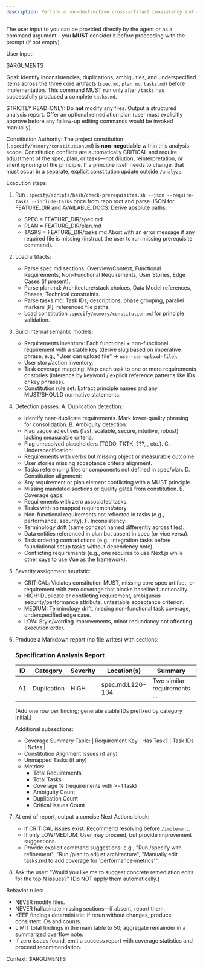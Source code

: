```yaml
---
description: Perform a non-destructive cross-artifact consistency and quality analysis across spec.md, plan.md, and tasks.md after task generation.
---
```


The user input to you can be provided directly by the agent or as a command argument - you **MUST** consider it before proceeding with the prompt (if not empty).

User input:

$ARGUMENTS

Goal: Identify inconsistencies, duplications, ambiguities, and underspecified items across the three core artifacts (`spec.md`, `plan.md`, `tasks.md`) before implementation. This command MUST run only after `/tasks` has successfully produced a complete `tasks.md`.

STRICTLY READ-ONLY: Do **not** modify any files. Output a structured analysis report. Offer an optional remediation plan (user must explicitly approve before any follow-up editing commands would be invoked manually).

Constitution Authority: The project constitution (`.specify/memory/constitution.md`) is **non-negotiable** within this analysis scope. Constitution conflicts are automatically CRITICAL and require adjustment of the spec, plan, or tasks—not dilution, reinterpretation, or silent ignoring of the principle. If a principle itself needs to change, that must occur in a separate, explicit constitution update outside `/analyze`.

Execution steps:

1. Run `.specify/scripts/bash/check-prerequisites.sh --json --require-tasks --include-tasks` once from repo root and parse JSON for FEATURE_DIR and AVAILABLE_DOCS. Derive absolute paths:
    - SPEC = FEATURE_DIR/spec.md
    - PLAN = FEATURE_DIR/plan.md
    - TASKS = FEATURE_DIR/tasks.md
      Abort with an error message if any required file is missing (instruct the user to run missing prerequisite command).

2. Load artifacts:
    - Parse spec.md sections: Overview/Context, Functional Requirements, Non-Functional Requirements, User Stories, Edge Cases (if present).
    - Parse plan.md: Architecture/stack choices, Data Model references, Phases, Technical constraints.
    - Parse tasks.md: Task IDs, descriptions, phase grouping, parallel markers [P], referenced file paths.
    - Load constitution `.specify/memory/constitution.md` for principle validation.

3. Build internal semantic models:
    - Requirements inventory: Each functional + non-functional requirement with a stable key (derive slug based on imperative phrase; e.g., "User can upload file" -> `user-can-upload-file`).
    - User story/action inventory.
    - Task coverage mapping: Map each task to one or more requirements or stories (inference by keyword / explicit reference patterns like IDs or key phrases).
    - Constitution rule set: Extract principle names and any MUST/SHOULD normative statements.

4. Detection passes:
   A. Duplication detection:
    - Identify near-duplicate requirements. Mark lower-quality phrasing for consolidation.
      B. Ambiguity detection:
    - Flag vague adjectives (fast, scalable, secure, intuitive, robust) lacking measurable criteria.
    - Flag unresolved placeholders (TODO, TKTK, ???, <placeholder>, etc.).
      C. Underspecification:
    - Requirements with verbs but missing object or measurable outcome.
    - User stories missing acceptance criteria alignment.
    - Tasks referencing files or components not defined in spec/plan.
      D. Constitution alignment:
    - Any requirement or plan element conflicting with a MUST principle.
    - Missing mandated sections or quality gates from constitution.
      E. Coverage gaps:
    - Requirements with zero associated tasks.
    - Tasks with no mapped requirement/story.
    - Non-functional requirements not reflected in tasks (e.g., performance, security).
      F. Inconsistency:
    - Terminology drift (same concept named differently across files).
    - Data entities referenced in plan but absent in spec (or vice versa).
    - Task ordering contradictions (e.g., integration tasks before foundational setup tasks without dependency note).
    - Conflicting requirements (e.g., one requires to use Next.js while other says to use Vue as the framework).

5. Severity assignment heuristic:
    - CRITICAL: Violates constitution MUST, missing core spec artifact, or requirement with zero coverage that blocks baseline functionality.
    - HIGH: Duplicate or conflicting requirement, ambiguous security/performance attribute, untestable acceptance criterion.
    - MEDIUM: Terminology drift, missing non-functional task coverage, underspecified edge case.
    - LOW: Style/wording improvements, minor redundancy not affecting execution order.

6. Produce a Markdown report (no file writes) with sections:

    ### Specification Analysis Report

    | ID  | Category    | Severity | Location(s)      | Summary                      | Recommendation                       |
    | --- | ----------- | -------- | ---------------- | ---------------------------- | ------------------------------------ |
    | A1  | Duplication | HIGH     | spec.md:L120-134 | Two similar requirements ... | Merge phrasing; keep clearer version |

    (Add one row per finding; generate stable IDs prefixed by category initial.)

    Additional subsections:
    - Coverage Summary Table:
      | Requirement Key | Has Task? | Task IDs | Notes |
    - Constitution Alignment Issues (if any)
    - Unmapped Tasks (if any)
    - Metrics:
        - Total Requirements
        - Total Tasks
        - Coverage % (requirements with >=1 task)
        - Ambiguity Count
        - Duplication Count
        - Critical Issues Count

7. At end of report, output a concise Next Actions block:
    - If CRITICAL issues exist: Recommend resolving before `/implement`.
    - If only LOW/MEDIUM: User may proceed, but provide improvement suggestions.
    - Provide explicit command suggestions: e.g., "Run /specify with refinement", "Run /plan to adjust architecture", "Manually edit tasks.md to add coverage for 'performance-metrics'".

8. Ask the user: "Would you like me to suggest concrete remediation edits for the top N issues?" (Do NOT apply them automatically.)

Behavior rules:

- NEVER modify files.
- NEVER hallucinate missing sections—if absent, report them.
- KEEP findings deterministic: if rerun without changes, produce consistent IDs and counts.
- LIMIT total findings in the main table to 50; aggregate remainder in a summarized overflow note.
- If zero issues found, emit a success report with coverage statistics and proceed recommendation.

Context: $ARGUMENTS
